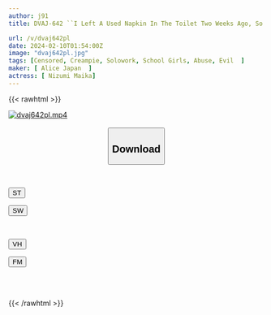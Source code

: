 ```yaml
---
author: j91
title: DVAJ-642 ``I Left A Used Napkin In The Toilet Two Weeks Ago, So Today Is Your Ovulation Day, Right?'' A Rubbish Teacher Who Is A Habitual Voyeur And Sexual Harasser Caught My Attention And Raped Me On A Dangerous Day. Maika Nissen

url: /v/dvaj642pl
date: 2024-02-10T01:54:00Z
image: "dvaj642pl.jpg"
tags: [Censored, Creampie, Solowork, School Girls, Abuse, Evil	]
maker: [ Alice Japan  ]
actress: [ Nizumi Maika]
---
```



{{< rawhtml >}}

<div class="video" data-videoid="8Dg8QwLODYT8l6">
    <a href="javascript:;">
        <img src="/v/dvaj642pl/dvaj642pl.jpg" width="WIDTH" height="HEIGHT" alt="dvaj642pl.mp4" loading="lazy">
    </a>
</div>

<script type="text/javascript" src="https://j91.asia/asset/on-demand-st.js"></script>

<br>
  <link rel="stylesheet" href="https://j91.asia/asset/bs5.css">
  
  <center>
  <button class="btn btn-primary" type="button" data-bs-toggle="collapse" data-bs-target=".multi-collapse" aria-expanded="false" aria-controls="multiCollapseExample1 multiCollapseExample2"><h2>Download</h2></button></center>
</p>
<div class="row">
  <div class="col">
    <div class="collapse multi-collapse" id="multiCollapseExample1">
      <div class="card card-body">
	      	      <br>
<div class="buttons">  
<p><a href="https://streamtape.to/v/8Dg8QwLODYT8l6" target="_blank"><button class="btn-hover color-3"><i class="fa fa-download"></i> ST</button></a></p>
<p><a href="https://cdnwish.com/kf0nn6dcri7w" target="_blank"><button class="btn-hover color-2"><i class="fa fa-download"></i> SW</button></a></p></div>
    </div>
  </div>
</div>
  <div class="col">
    <div class="collapse multi-collapse" id="multiCollapseExample2">
      <div class="card card-body">
	      <br>
<div class="buttons">
<p><a href="javascript:;" target="_blank"><button class="btn-hover color-9"><i class="fa fa-download"></i> VH</button></a></p>
<p><a href="javascript:;"><button class="btn-hover color-8"><i class="fa fa-download"></i> FM</button></a></p></div>
<br><br>
      </div>
    </div>
  </div>
</div>

{{< /rawhtml >}}